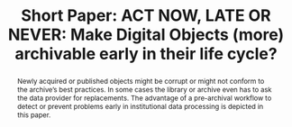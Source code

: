 ---
abstract: Newly acquired or published objects might be corrupt or might not conform
  to the archive’s best practices. In some cases the library or archive even has to
  ask the data provider for replacements. The advantage of a pre-archival workflow
  to detect or prevent problems early in institutional data processing is depicted
  in this paper.
creators:
- Yvonne Tunnat
date: null
document_url: https://az659834.vo.msecnd.net/eventsairwesteuprod/production-inconference-public/43112b00d58c4646a2d91da61f7a09b0
grand_parent: iPRES
institutions:
- Zbw Leibniz Information Centre For Economics
keywords:
- archivability digital preservation validity pdf
landing_page_url: null
language: eng
layout: publication
license: CC-BY 4.0 International
notes_url: null
parent: iPRES 2022
publication_type: short paper
size: null
slides_url: null
source_name: iPRES
stream_url: null
title: 'Short Paper: ACT NOW, LATE OR NEVER: Make Digital Objects (more) archivable
  early in their life cycle?'
year: 2022
---